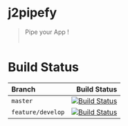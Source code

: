 # j2pipefy
> Pipe your App !
<br><br>

# Build Status
| Branch            | Build Status      |
| :------------     | -------------:    |
| `master`          | [![Build Status](https://travis-ci.org/ah5/j2pipefy.svg?branch=master)](https://travis-ci.org/ah5/j2pipefy) |
| `feature/develop` | [![Build Status](https://travis-ci.org/ah5/j2pipefy.svg?branch=feature/develop)](https://travis-ci.org/ah5/j2pipefy) |
<br><br>